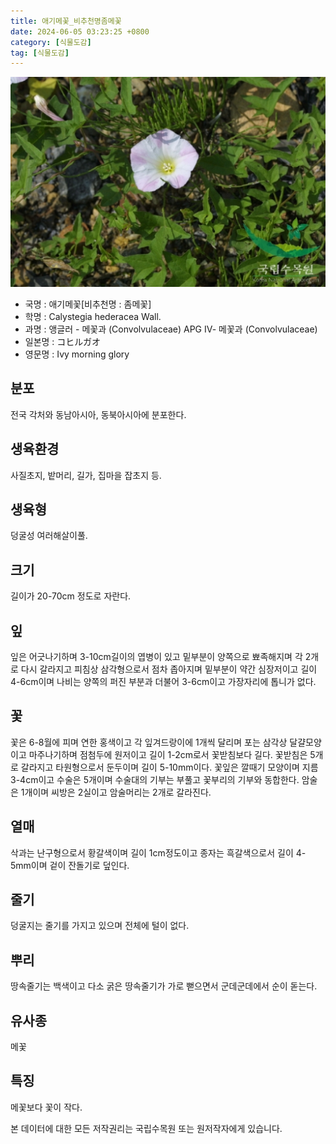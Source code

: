 ```yaml
---
title: 애기메꽃_비추천명좀메꽃
date: 2024-06-05 03:23:25 +0800
category: [식물도감]
tag: [식물도감]
---
```




![애기메꽃[비추천명 : 좀메꽃]](/assets/img/fileUpload/plants/basic/Convolvulaceae/Calystegia/2421/1_th2.JPG)
- 국명 : 애기메꽃[비추천명 : 좀메꽃]
- 학명 : Calystegia hederacea Wall.
- 과명 : 앵글러 - 메꽃과 (Convolvulaceae) APG Ⅳ- 메꽃과 (Convolvulaceae)
- 일본명 : コヒルガオ
- 영문명 : Ivy morning glory


## 분포
전국 각처와 동남아시아, 동북아시아에 분포한다.
## 생육환경
사질초지, 밭머리, 길가, 집마을 잡초지 등.
## 생육형
덩굴성 여러해살이풀.
## 크기
길이가 20-70cm 정도로 자란다.
## 잎
잎은 어긋나기하며 3-10cm길이의 엽병이 있고 밑부분이 양쪽으로 뾰족해지며 각 2개로 다시 갈라지고 피침상 삼각형으로서 점차 좁아지며 밑부분이 약간 심장저이고 길이 4-6cm이며 나비는 양쪽의 퍼진 부분과 더불어 3-6cm이고 가장자리에 톱니가 없다.
## 꽃
꽃은 6-8월에 피며 연한 홍색이고 각 잎겨드랑이에 1개씩 달리며 포는 삼각상 달걀모양이고 마주나기하며 점첨두에 원저이고 길이 1-2cm로서 꽃받침보다 길다. 꽃받침은 5개로 갈라지고 타원형으로서 둔두이며 길이 5-10mm이다. 꽃잎은 깔때기 모양이며 지름 3-4cm이고 수술은 5개이며 수술대의 기부는 부풀고 꽃부리의 기부와 동합한다. 암술은 1개이며 씨방은 2실이고 암술머리는 2개로 갈라진다.
## 열매
삭과는 난구형으로서 황갈색이며 길이 1cm정도이고 종자는 흑갈색으로서 길이 4-5mm이며 겉이 잔돌기로 덮인다.
## 줄기
덩굴지는 줄기를 가지고 있으며 전체에 털이 없다.
## 뿌리
땅속줄기는 백색이고 다소 굵은 땅속줄기가 가로 뻗으면서 군데군데에서 순이 돋는다.
## 유사종
메꽃
## 특징
메꽃보다 꽃이 작다.






본 데이터에 대한 모든 저작권리는 국립수목원 또는 원저작자에게 있습니다.
